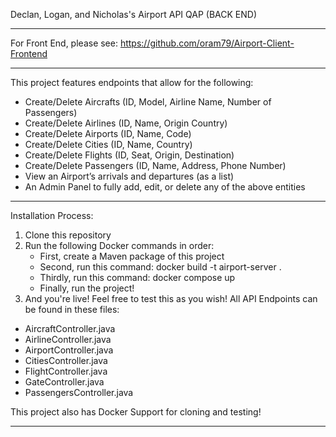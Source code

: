 Declan, Logan, and Nicholas's Airport API QAP (BACK END)
***************************

For Front End, please see: https://github.com/oram79/Airport-Client-Frontend

***************************

This project features endpoints that allow for the following:
- Create/Delete Aircrafts (ID, Model, Airline Name, Number of Passengers)
- Create/Delete Airlines (ID, Name, Origin Country)
- Create/Delete Airports (ID, Name, Code)
- Create/Delete Cities (ID, Name, Country)
- Create/Delete Flights (ID, Seat, Origin, Destination)
- Create/Delete Passengers (ID, Name, Address, Phone Number)
- View an Airport’s arrivals and departures (as a list)
- An Admin Panel to fully add, edit, or delete any of the above entities

***************************

Installation Process:
1) Clone this repository
2) Run the following Docker commands in order:
   - First, create a Maven package of this project
   - Second, run this command: docker build -t airport-server .
   - Thirdly, run this command: docker compose up
   - Finally, run the project!
3) And you're live! Feel free to test this as you wish! All API Endpoints can be found in these files:
- AircraftController.java
- AirlineController.java
- AirportController.java
- CitiesController.java
- FlightController.java
- GateController.java
- PassengersController.java

This project also has Docker Support for cloning and testing!

***************************
